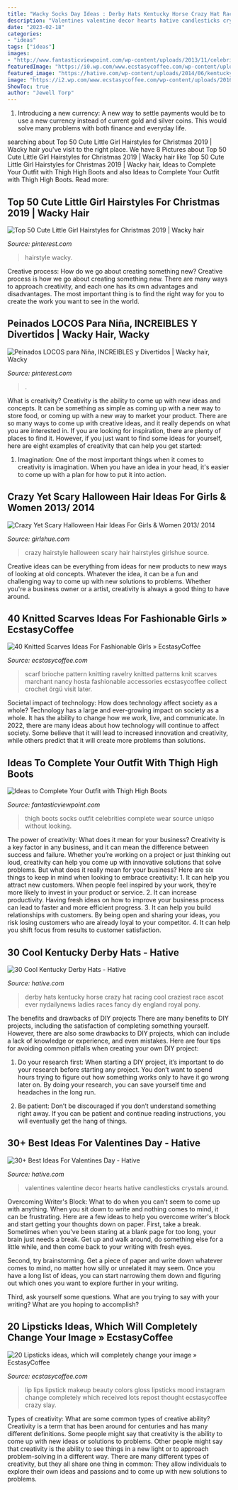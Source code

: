 ```yaml
---
title: "Wacky Socks Day Ideas : Derby Hats Kentucky Horse Crazy Hat Racing Cool Craziest Race Ascot Ever Nydailynews Ladies Races Fancy Diy England Royal Pony"
description: "Valentines valentine decor hearts hative candlesticks crystals around"
date: "2023-02-18"
categories:
- "ideas"
tags: ["ideas"]
images:
- "http://www.fantasticviewpoint.com/wp-content/uploads/2013/11/celebrities_loves_thigh_high_boots.jpg"
featuredImage: "https://i0.wp.com/www.ecstasycoffee.com/wp-content/uploads/2016/12/Hosta-Brioche-Scarf-pattern.jpg?resize=423%2C640"
featured_image: "https://hative.com/wp-content/uploads/2014/06/kentucky-derby-hats/5-kentucky-derby-hats.jpg"
image: "https://i2.wp.com/www.ecstasycoffee.com/wp-content/uploads/2016/07/lip-arts.jpg"
ShowToc: true
author: "Jewell Torp"
---
```



1. Introducing a new currency: A new way to settle payments would be to use a new currency instead of current gold and silver coins. This would solve many problems with both finance and everyday life.

	

		
searching about Top 50 Cute Little Girl Hairstyles for Christmas 2019 | Wacky hair you've visit to the right place. We have 8 Pictures about Top 50 Cute Little Girl Hairstyles for Christmas 2019 | Wacky hair like Top 50 Cute Little Girl Hairstyles for Christmas 2019 | Wacky hair, Ideas to Complete Your Outfit with Thigh High Boots and also Ideas to Complete Your Outfit with Thigh High Boots. Read more:
		
    
## Top 50 Cute Little Girl Hairstyles For Christmas 2019 | Wacky Hair

<img loading=lazy src="https://i.pinimg.com/736x/7c/3c/5f/7c3c5f30c11def60479ceb336239c62a.jpg" onerror="this.onerror=null;this.src='https://tse1.mm.bing.net/th?id=OIP.UIGBf-FMVFP9Ph2B8nEZWwAAAA&amp;pid=15.1';" alt="Top 50 Cute Little Girl Hairstyles for Christmas 2019 | Wacky hair">

_Source: pinterest.com_

>hairstyle wacky. 

	

Creative process: How do we go about creating something new?
Creative process is how we go about creating something new. There are many ways to approach creativity, and each one has its own advantages and disadvantages. The most important thing is to find the right way for you to create the work you want to see in the world.

    
## Peinados LOCOS Para Niña, INCREIBLES Y Divertidos | Wacky Hair, Wacky

<img loading=lazy src="https://i.pinimg.com/736x/a0/0f/2c/a00f2c226aad83798db85b12110dfabc.jpg" onerror="this.onerror=null;this.src='https://tse3.mm.bing.net/th?id=OIP.IsV2xhESmGt8geYKviv1DgHaJ4&amp;pid=15.1';" alt="Peinados LOCOS para Niña, INCREIBLES y Divertidos | Wacky hair, Wacky">

_Source: pinterest.com_

>. 

	

What is creativity?
Creativity is the ability to come up with new ideas and concepts. It can be something as simple as coming up with a new way to store food, or coming up with a new way to market your product. There are so many ways to come up with creative ideas, and it really depends on what you are interested in. If you are looking for inspiration, there are plenty of places to find it. However, if you just want to find some ideas for yourself, here are eight examples of creativity that can help you get started: 
1) Imagination: One of the most important things when it comes to creativity is imagination. When you have an idea in your head, it's easier to come up with a plan for how to put it into action.

    
## Crazy Yet Scary Halloween Hair Ideas For Girls &amp; Women 2013/ 2014

<img loading=lazy src="https://www.girlshue.com/wp-content/uploads/2016/07/unnamed-file-4446.jpg" onerror="this.onerror=null;this.src='https://tse1.mm.bing.net/th?id=OIP.LlFwS1KDjem8WAv5H4m2LwHaLH&amp;pid=15.1';" alt="Crazy Yet Scary Halloween Hair Ideas For Girls &amp; Women 2013/ 2014">

_Source: girlshue.com_

>crazy hairstyle halloween scary hair hairstyles girlshue source. 

	

Creative ideas can be everything from ideas for new products to new ways of looking at old concepts. Whatever the idea, it can be a fun and challenging way to come up with new solutions to problems. Whether you're a business owner or a artist, creativity is always a good thing to have around.

    
## 40 Knitted Scarves Ideas For Fashionable Girls » EcstasyCoffee

<img loading=lazy src="https://i0.wp.com/www.ecstasycoffee.com/wp-content/uploads/2016/12/Hosta-Brioche-Scarf-pattern.jpg?resize=423%2C640" onerror="this.onerror=null;this.src='https://tse2.mm.bing.net/th?id=OIP.F3LtdD1WmHAxDiw18zJJdQDGEs&amp;pid=15.1';" alt="40 Knitted Scarves Ideas For Fashionable Girls » EcstasyCoffee">

_Source: ecstasycoffee.com_

>scarf brioche pattern knitting ravelry knitted patterns knit scarves marchant nancy hosta fashionable accessories ecstasycoffee collect crochet örgü visit later. 

	

Societal impact of technology: How does technology affect society as a whole?
Technology has a large and ever-growing impact on society as a whole. It has the ability to change how we work, live, and communicate. In 2022, there are many ideas about how technology will continue to affect society. Some believe that it will lead to increased innovation and creativity, while others predict that it will create more problems than solutions.

    
## Ideas To Complete Your Outfit With Thigh High Boots

<img loading=lazy src="http://www.fantasticviewpoint.com/wp-content/uploads/2013/11/celebrities_loves_thigh_high_boots.jpg" onerror="this.onerror=null;this.src='https://tse2.mm.bing.net/th?id=OIP.QcbZOQbY6mwc7mrHE4WY2wHaLG&amp;pid=15.1';" alt="Ideas to Complete Your Outfit with Thigh High Boots">

_Source: fantasticviewpoint.com_

>thigh boots socks outfit celebrities complete wear source uniqso without looking. 

	

The power of creativity: What does it mean for your business?
Creativity is a key factor in any business, and it can mean the difference between success and failure. Whether you’re working on a project or just thinking out loud, creativity can help you come up with innovative solutions that solve problems. But what does it really mean for your business? Here are six things to keep in mind when looking to embrace creativity: 1. It can help you attract new customers. When people feel inspired by your work, they’re more likely to invest in your product or service. 2. It can increase productivity. Having fresh ideas on how to improve your business process can lead to faster and more efficient progress. 3. It can help you build relationships with customers. By being open and sharing your ideas, you risk losing customers who are already loyal to your competitor. 4. It can help you shift focus from results to customer satisfaction.

    
## 30 Cool Kentucky Derby Hats - Hative

<img loading=lazy src="https://hative.com/wp-content/uploads/2014/06/kentucky-derby-hats/5-kentucky-derby-hats.jpg" onerror="this.onerror=null;this.src='https://tse1.mm.bing.net/th?id=OIP.coIRTcfmXeOecTcaHGnGDgHaLH&amp;pid=15.1';" alt="30 Cool Kentucky Derby Hats - Hative">

_Source: hative.com_

>derby hats kentucky horse crazy hat racing cool craziest race ascot ever nydailynews ladies races fancy diy england royal pony. 

	

The benefits and drawbacks of DIY projects
There are many benefits to DIY projects, including the satisfaction of completing something yourself. However, there are also some drawbacks to DIY projects, which can include a lack of knowledge or experience, and even mistakes. Here are four tips for avoiding common pitfalls when creating your own DIY project:
1. Do your research first: When starting a DIY project, it’s important to do your research before starting any project. You don’t want to spend hours trying to figure out how something works only to have it go wrong later on. By doing your research, you can save yourself time and headaches in the long run.

2. Be patient: Don’t be discouraged if you don’t understand something right away. If you can be patient and continue reading instructions, you will eventually get the hang of things.

    
## 30+ Best Ideas For Valentines Day - Hative

<img loading=lazy src="https://hative.com/wp-content/uploads/2016/01/valentines-day-ideas/21-valentines-day-ideas.jpg" onerror="this.onerror=null;this.src='https://tse4.mm.bing.net/th?id=OIP.1wrs6Yfw3Jdzdaymo2KWOgHaKD&amp;pid=15.1';" alt="30+ Best Ideas For Valentines Day - Hative">

_Source: hative.com_

>valentines valentine decor hearts hative candlesticks crystals around. 

	

Overcoming Writer's Block: What to do when you can't seem to come up with anything.
When you sit down to write and nothing comes to mind, it can be frustrating. Here are a few ideas to help you overcome writer's block and start getting your thoughts down on paper.
First, take a break. Sometimes when you've been staring at a blank page for too long, your brain just needs a break. Get up and walk around, do something else for a little while, and then come back to your writing with fresh eyes.

Second, try brainstorming. Get a piece of paper and write down whatever comes to mind, no matter how silly or unrelated it may seem. Once you have a long list of ideas, you can start narrowing them down and figuring out which ones you want to explore further in your writing.

Third, ask yourself some questions. What are you trying to say with your writing? What are you hoping to accomplish?

    
## 20 Lipsticks Ideas, Which Will Completely Change Your Image » EcstasyCoffee

<img loading=lazy src="https://i2.wp.com/www.ecstasycoffee.com/wp-content/uploads/2016/07/lip-arts.jpg" onerror="this.onerror=null;this.src='https://tse1.mm.bing.net/th?id=OIP.PSjflyCkBfoT1xHKaeXA4AHaJP&amp;pid=15.1';" alt="20 Lipsticks ideas, which will completely change your image » EcstasyCoffee">

_Source: ecstasycoffee.com_

>lip lips lipstick makeup beauty colors gloss lipsticks mood instagram change completely which received lots repost thought ecstasycoffee crazy slay. 

	

Types of creativity: What are some common types of creative ability?
Creativity is a term that has been around for centuries and has many different definitions. Some people might say that creativity is the ability to come up with new ideas or solutions to problems. Other people might say that creativity is the ability to see things in a new light or to approach problem-solving in a different way. There are many different types of creativity, but they all share one thing in common: They allow individuals to explore their own ideas and passions and to come up with new solutions to problems.

